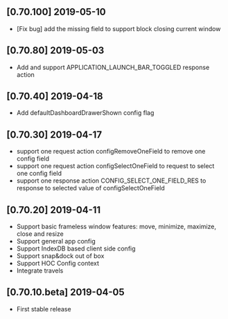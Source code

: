 ## [0.70.100] 2019-05-10
- [Fix bug] add the missing field to support block closing current window

## [0.70.80] 2019-05-03
- Add and support APPLICATION_LAUNCH_BAR_TOGGLED response action

## [0.70.40] 2019-04-18
- Add defaultDashboardDrawerShown config flag

## [0.70.30] 2019-04-17
- support one request action configRemoveOneField to remove one config field
- support one request action configSelectOneField to request to select one config field
- support one response action CONFIG_SELECT_ONE_FIELD_RES to response to selected value of configSelectOneField

## [0.70.20] 2019-04-11
- Support basic frameless window features: move, minimize, maximize, close and resize
- Support general app config
- Support IndexDB based client side config
- Support snap&dock out of box
- Support HOC Config context
- Integrate travels

## [0.70.10.beta] 2019-04-05
- First stable release